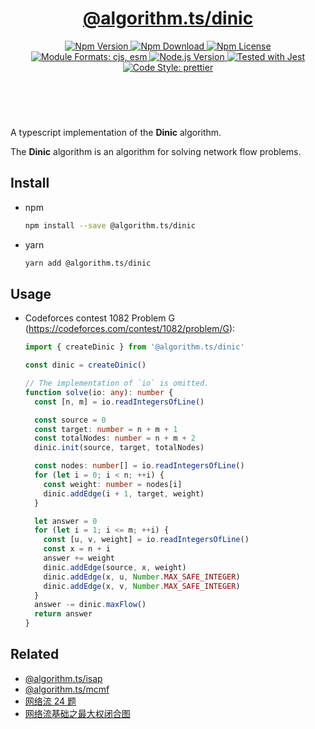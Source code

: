 <header>
  <h1 align="center">
    <a href="https://github.com/guanghechen/algorithm.ts/tree/main/packages/dinic#readme">@algorithm.ts/dinic</a>
  </h1>
  <div align="center">
    <a href="https://www.npmjs.com/package/@algorithm.ts/dinic">
      <img
        alt="Npm Version"
        src="https://img.shields.io/npm/v/@algorithm.ts/dinic.svg"
      />
    </a>
    <a href="https://www.npmjs.com/package/@algorithm.ts/dinic">
      <img
        alt="Npm Download"
        src="https://img.shields.io/npm/dm/@algorithm.ts/dinic.svg"
      />
    </a>
    <a href="https://www.npmjs.com/package/@algorithm.ts/dinic">
      <img
        alt="Npm License"
        src="https://img.shields.io/npm/l/@algorithm.ts/dinic.svg"
      />
    </a>
    <a href="#install">
      <img
        alt="Module Formats: cjs, esm"
        src="https://img.shields.io/badge/module_formats-cjs%2C%20esm-green.svg"
      />
    </a>
    <a href="https://github.com/nodejs/node">
      <img
        alt="Node.js Version"
        src="https://img.shields.io/node/v/@algorithm.ts/dinic"
      />
    </a>
    <a href="https://github.com/facebook/jest">
      <img
        alt="Tested with Jest"
        src="https://img.shields.io/badge/tested_with-jest-9c465e.svg"
      />
    </a>
    <a href="https://github.com/prettier/prettier">
      <img
        alt="Code Style: prettier"
        src="https://img.shields.io/badge/code_style-prettier-ff69b4.svg?style=flat-square"
      />
    </a>
  </div>
</header>
<br/>


A typescript implementation of the **Dinic** algorithm.

The **Dinic** algorithm is an algorithm for solving network flow problems.


## Install

* npm

  ```bash
  npm install --save @algorithm.ts/dinic
  ```

* yarn

  ```bash
  yarn add @algorithm.ts/dinic
  ```

## Usage

* Codeforces contest 1082 Problem G (https://codeforces.com/contest/1082/problem/G):

  ```typescript
  import { createDinic } from '@algorithm.ts/dinic'

  const dinic = createDinic()

  // The implementation of `io` is omitted.
  function solve(io: any): number {
    const [n, m] = io.readIntegersOfLine()

    const source = 0
    const target: number = n + m + 1
    const totalNodes: number = n + m + 2
    dinic.init(source, target, totalNodes)

    const nodes: number[] = io.readIntegersOfLine()
    for (let i = 0; i < n; ++i) {
      const weight: number = nodes[i]
      dinic.addEdge(i + 1, target, weight)
    }

    let answer = 0
    for (let i = 1; i <= m; ++i) {
      const [u, v, weight] = io.readIntegersOfLine()
      const x = n + i
      answer += weight
      dinic.addEdge(source, x, weight)
      dinic.addEdge(x, u, Number.MAX_SAFE_INTEGER)
      dinic.addEdge(x, v, Number.MAX_SAFE_INTEGER)
    }
    answer -= dinic.maxFlow()
    return answer
  }
  ```


## Related

* [@algorithm.ts/isap](https://github.com/guanghechen/algorithm.ts/tree/main/packages/isap)
* [@algorithm.ts/mcmf](https://github.com/guanghechen/algorithm.ts/tree/main/packages/mcmf)
* [网络流 24 题](https://me.guanghechen.com/post/algorithm/graph/network-flow/24-problems/)
* [网络流基础之最大权闭合图](https://me.guanghechen.com/post/algorithm/graph/network-flow/%E6%9C%80%E5%A4%A7%E6%9D%83%E9%97%AD%E5%90%88%E5%9B%BE/)


[homepage]: https://github.com/guanghechen/algorithm.ts/tree/main/packages/dinic#readme
